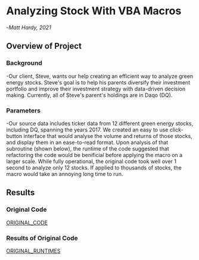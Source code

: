 # Analyzing Stock With VBA Macros

-*Matt Hardy, 2021*

## Overview of Project

### Background

-Our client, Steve, wants our help creating an efficient way to analyze green energy stocks.  Steve's goal is to help his parents diversify their investment portfolio and improve their investment strategy with data-driven decision making.  Currently, all of Steve's parent's holdings are in Daqo (DQ).  

### Parameters

-Our source data includes ticker data from 12 different green energy stocks, including DQ, spanning the years 2017.  We created an easy to use click-button interface that would analyse the volume and returns of those stocks, and display them in an ease-to-read format.  Upon analysis of that subroutine (shown below), the runtime of the code suggested that refactoring the code would be benificial before applying the macro on a larger scale.  While fully operational, the original code took well over 1 second to analyze only 12 stocks.  If applied to thousands of stocks, the macro would take an annoying long time to run.

## Results

### Original Code

[ORIGINAL_CODE](/stock-analysis/Resources/full_originalcode.PNG)

### Results of Original Code

[ORIGINAL_RUNTIMES](/stock-analysis/Resources/original_runtime_gallery.PNG)
